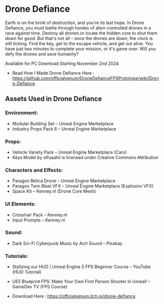 # Drone Defiance

Earth is on the brink of destruction, and you're its last hope. In Drone Defiance, you must battle through hordes of alien-controlled drones in a race against time. Destroy all drones or locate the hidden core to shut them down for good. But that's not all – once the drones are down, the clock is still ticking. Find the key, get to the escape vehicle, and get out alive. You have just two minutes to complete your mission, or it's game over. Will you defy the drones and save humanity?

Available for PC Download Starting November 2nd 2024

- Read How I Made Drone Defiance Here : https://github.com/officialyenum/DroneDefianceFPSPrototype/wiki/Drone-Defiance

## Assets Used in Drone Defiance

### Environment:
- Modular Building Set – Unreal Engine Marketplace
- Industry Props Pack 6 – Unreal Engine Marketplace
### Props:
- Vehicle Variety Pack – Unreal Engine Marketplace (Cars)
- Keys Model by stfuaahil is licensed under Creative Commons Attribution
### Characters and Effects:
- Paragon Belica Drone – Unreal Engine Marketplace
- Paragon Twin Blast VFX – Unreal Engine Marketplace (Explosion VFX)
- Space Kit – Kenney.nl (Drone Core Mesh)
### UI Elements:
- Crosshair Pack – Kenney.nl
- Input Prompts – Kenney.nl
### Sound:
- Dark Sci-Fi Cyberpunk Music by Arct Sound – Pixabay
### Tutorials:
- Stylizing our HUD | Unreal Engine 5 FPS Beginner Course – YouTube (HUD Tutorial)
- UE5 Blueprint FPS: Make Your Own First Person Shooter In Unreal! – GameDev TV (FPS Course)

- Download Here : https://officialyenum.itch.io/drone-defiance

